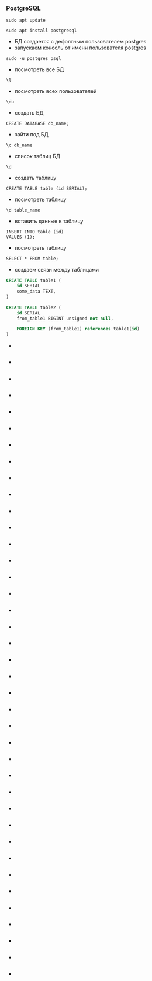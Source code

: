 ### PostgreSQL

```
sudo apt update
```
```
sudo apt install postgresql
```
* БД создается с дефолтным пользователем postgres
* запускаем консоль от имени пользователя postgres
```
sudo -u postgres psql
```
* посмотреть все БД
```
\l
```
* посмотреть всех пользователей
```
\du
```
* создать БД
```
CREATE DATABASE db_name;
```
* зайти под БД
```
\c db_name
```
* список таблиц БД
```
\d
```
* создать таблицу
```
CREATE TABLE table (id SERIAL);
```
* посмотреть таблицу
```
\d table_name
```
* вставить данные в таблицу
```
INSERT INTO table (id)
VALUES (1);
```
* посмотреть таблицу
```
SELECT * FROM table;
```
* создаем связи между таблицами
```sql
CREATE TABLE table1 (
	id SERIAL
	some_data TEXT,
)

CREATE TABLE table2 (
	id SERIAL
	from_table1 BIGINT unsigned not null,

	FOREIGN KEY (from_table1) references table1(id)
)
```
* 
```

```
* 
```

```
* 
```

```
* 
```

```
* 
```

```
* 
```

```
* 
```

```
* 
```

```
* 
```

```
* 
```

```
* 
```

```
* 
```

```
* 
```

```
* 
```

```
* 
```

```
* 
```

```
* 
```

```
* 
```

```
* 
```

```
* 
```

```
* 
```

```
* 
```

```
* 
```

```
* 
```

```
* 
```

```
* 
```

```
* 
```

```
* 
```

```
* 
```

```
* 
```

```
* 
```

```
* 
```

```
* 
```

```
* 
```

```
* 
```

```
* 
```

```
* 
```

```
* 
```

```
* 
```

```
